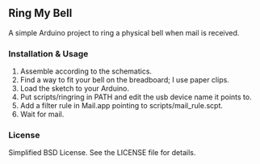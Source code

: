 ## Ring My Bell

A simple Arduino project to ring a physical bell when mail is received.


### Installation & Usage

1. Assemble according to the schematics.
2. Find a way to fit your bell on the breadboard; I use paper clips.
3. Load the sketch to your Arduino.
4. Put scripts/ringring in PATH and edit the usb device name it points to.
5. Add a filter rule in Mail.app pointing to scripts/mail_rule.scpt.
6. Wait for mail.


### License

Simplified BSD License. See the LICENSE file for details.
